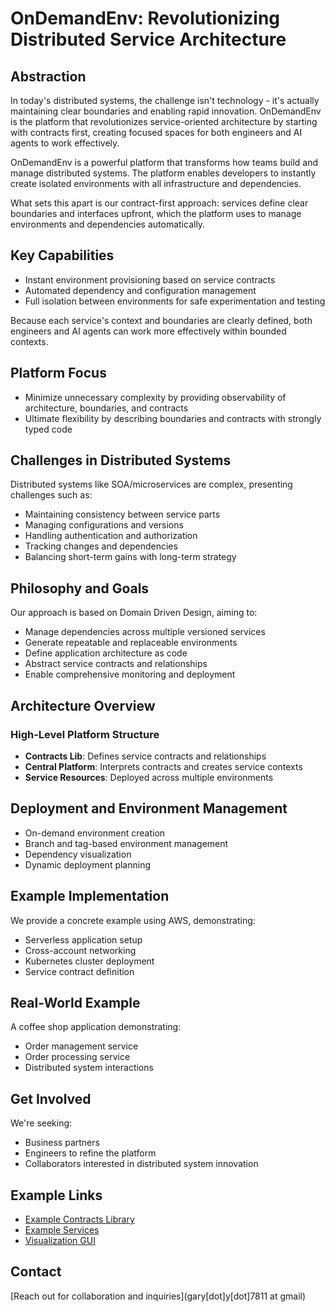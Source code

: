 # OnDemandEnv: Revolutionizing Distributed Service Architecture

## Abstraction

In today's distributed systems, the challenge isn't technology - it's actually maintaining clear boundaries and enabling
rapid innovation. OnDemandEnv is the platform that revolutionizes service-oriented architecture by starting with
contracts first, creating focused spaces for both engineers and AI agents to work effectively.

OnDemandEnv is a powerful platform that transforms how teams build and manage distributed systems. The platform enables
developers to instantly create isolated environments with all infrastructure and dependencies.

What sets this apart is our contract-first approach: services define clear boundaries and interfaces upfront, which the
platform uses to manage environments and dependencies automatically.

## Key Capabilities

- Instant environment provisioning based on service contracts
- Automated dependency and configuration management
- Full isolation between environments for safe experimentation and testing

Because each service's context and boundaries are clearly defined, both engineers and AI agents can work more
effectively within bounded contexts.

## Platform Focus

- Minimize unnecessary complexity by providing observability of architecture, boundaries, and contracts
- Ultimate flexibility by describing boundaries and contracts with strongly typed code

## Challenges in Distributed Systems

Distributed systems like SOA/microservices are complex, presenting challenges such as:

- Maintaining consistency between service parts
- Managing configurations and versions
- Handling authentication and authorization
- Tracking changes and dependencies
- Balancing short-term gains with long-term strategy

## Philosophy and Goals

Our approach is based on Domain Driven Design, aiming to:

- Manage dependencies across multiple versioned services
- Generate repeatable and replaceable environments
- Define application architecture as code
- Abstract service contracts and relationships
- Enable comprehensive monitoring and deployment

## Architecture Overview

### High-Level Platform Structure

- **Contracts Lib**: Defines service contracts and relationships
- **Central Platform**: Interprets contracts and creates service contexts
- **Service Resources**: Deployed across multiple environments

## Deployment and Environment Management

- On-demand environment creation
- Branch and tag-based environment management
- Dependency visualization
- Dynamic deployment planning

## Example Implementation

We provide a concrete example using AWS, demonstrating:

- Serverless application setup
- Cross-account networking
- Kubernetes cluster deployment
- Service contract definition

## Real-World Example

A coffee shop application demonstrating:

- Order management service
- Order processing service
- Distributed system interactions

## Get Involved

We're seeking:

- Business partners
- Engineers to refine the platform
- Collaborators interested in distributed system innovation

## Example Links

- [Example Contracts Library](https://github.com/ondemandenv/odmd-contracts-sandbox)
- [Example Services](https://github.com/ondemandenv/coffee-shop--order-manager)
- [Visualization GUI](https://web.root.ondemandenv.link/)

## Contact

[Reach out for collaboration and inquiries](gary[dot]y[dot]7811 at gmail)
